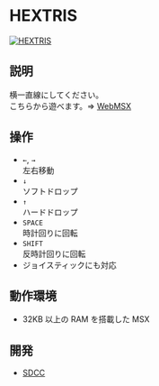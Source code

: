 # HEXTRIS

[![HEXTRIS](http://img.youtube.com/vi/TnmfOVHp3YM/0.jpg)](https://www.youtube.com/watch?v=TnmfOVHp3YM)

## 説明
横一直線にしてください。<br>
こちらから遊べます。⇒  [WebMSX](http://webmsx.org/?MACHINE=MSX1J&DISK=https://github.com/CoBinee/hextris-msx/raw/main/diskimage/hextris.dsk)

## 操作
- `←`, `→`<br>左右移動
- `↓`<br>ソフトドロップ
- `↑`<br>ハードドロップ
- `SPACE`<br>時計回りに回転
- `SHIFT`<br>反時計回りに回転
- ジョイスティックにも対応

## 動作環境
- 32KB 以上の RAM を搭載した MSX

## 開発
- [SDCC](https://sdcc.sourceforge.net)

